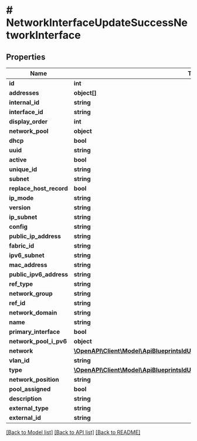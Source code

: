 # # NetworkInterfaceUpdateSuccessNetworkInterface

## Properties

Name | Type | Description | Notes
------------ | ------------- | ------------- | -------------
**id** | **int** |  | [optional]
**addresses** | **object[]** |  | [optional]
**internal_id** | **string** |  | [optional]
**interface_id** | **string** |  | [optional]
**display_order** | **int** |  | [optional]
**network_pool** | **object** |  | [optional]
**dhcp** | **bool** |  | [optional]
**uuid** | **string** |  | [optional]
**active** | **bool** |  | [optional]
**unique_id** | **string** |  | [optional]
**subnet** | **string** |  | [optional]
**replace_host_record** | **bool** |  | [optional]
**ip_mode** | **string** |  | [optional]
**version** | **string** |  | [optional]
**ip_subnet** | **string** |  | [optional]
**config** | **string** |  | [optional]
**public_ip_address** | **string** |  | [optional]
**fabric_id** | **string** |  | [optional]
**ipv6_subnet** | **string** |  | [optional]
**mac_address** | **string** |  | [optional]
**public_ipv6_address** | **string** |  | [optional]
**ref_type** | **string** |  | [optional]
**network_group** | **string** |  | [optional]
**ref_id** | **string** |  | [optional]
**network_domain** | **string** |  | [optional]
**name** | **string** |  | [optional]
**primary_interface** | **bool** |  | [optional]
**network_pool_i_pv6** | **object** |  | [optional]
**network** | [**\OpenAPI\Client\Model\ApiBlueprintsIdUpdatePermissionsResourcePermissionSites**](ApiBlueprintsIdUpdatePermissionsResourcePermissionSites.md) |  | [optional]
**vlan_id** | **string** |  | [optional]
**type** | [**\OpenAPI\Client\Model\ApiBlueprintsIdUpdatePermissionsResourcePermissionSites**](ApiBlueprintsIdUpdatePermissionsResourcePermissionSites.md) |  | [optional]
**network_position** | **string** |  | [optional]
**pool_assigned** | **bool** |  | [optional]
**description** | **string** |  | [optional]
**external_type** | **string** |  | [optional]
**external_id** | **string** |  | [optional]

[[Back to Model list]](../../README.md#models) [[Back to API list]](../../README.md#endpoints) [[Back to README]](../../README.md)
